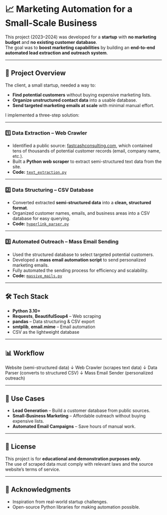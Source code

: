 # 📈 Marketing Automation for a Small-Scale Business

This project (2023–2024) was developed for a **startup** with **no marketing budget** and **no existing customer database**.  
The goal was to **boost marketing capabilities** by building an **end-to-end automated lead extraction and outreach system**.

---

## 🚀 Project Overview

The client, a small startup, needed a way to:
- **Find potential customers** without buying expensive marketing lists.
- **Organize unstructured contact data** into a usable database.
- **Send targeted marketing emails at scale** with minimal manual effort.

I implemented a three-step solution:

---

### 1️⃣ Data Extraction – Web Crawler
- Identified a public source: [fastcashconsulting.com](https://fastcashconsulting.com), which contained tens of thousands of potential customer records (email, company name, etc.).
- Built a **Python web scraper** to extract semi-structured text data from the site.
- **Code:** [`text_extraction.py`](https://github.com/charmrain/marketing_overkill/blob/main/webscrapy/text_extraction.py)

---

### 2️⃣ Data Structuring – CSV Database
- Converted extracted **semi-structured data** into a **clean, structured format**.
- Organized customer names, emails, and business areas into a CSV database for easy querying.
- **Code:** [`hyperlink_parser.py`](https://github.com/charmrain/marketing_overkill/blob/main/data%20parse/hyperlink_parser.py)

---

### 3️⃣ Automated Outreach – Mass Email Sending
- Used the structured database to select targeted potential customers.
- Developed a **mass email automation script** to send personalized marketing emails.
- Fully automated the sending process for efficiency and scalability.
- **Code:** [`massive_mails.py`](https://github.com/charmrain/marketing_overkill/blob/main/mail/massive_mails.py)

---

## 🛠️ Tech Stack

- **Python 3.10+**
- **Requests**, **BeautifulSoup4** – Web scraping
- **pandas** – Data structuring & CSV export
- **smtplib**, **email.mime** – Email automation
- CSV as the lightweight database

---

## 📊 Workflow
Website (semi-structured data)
↓
Web Crawler (scrapes text data)
↓
Data Parser (converts to structured CSV)
↓
Mass Email Sender (personalized outreach)

---

## 📌 Use Cases

- **Lead Generation** – Build a customer database from public sources.
- **Small-Business Marketing** – Affordable outreach without buying expensive lists.
- **Automated Email Campaigns** – Save hours of manual work.

---

## 📜 License

This project is for **educational and demonstration purposes only**.  
The use of scraped data must comply with relevant laws and the source website’s terms of service.

---

## 🙌 Acknowledgments

- Inspiration from real-world startup challenges.
- Open-source Python libraries for making automation possible.
